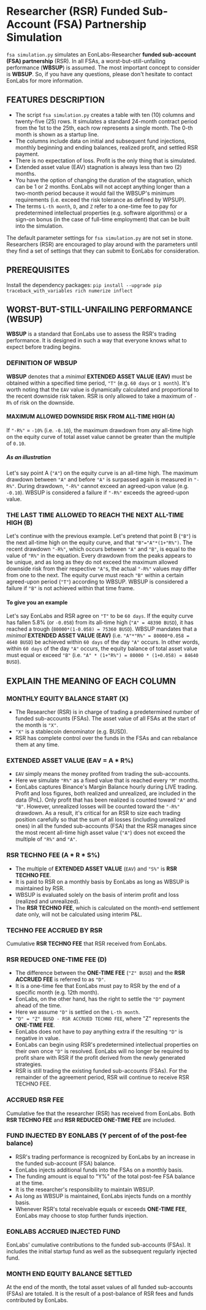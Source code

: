 
# Researcher (RSR) Funded Sub-Account (FSA) Partnership Simulation

`fsa simulation.py` simulates an EonLabs-Researcher **funded sub-account (FSA) partnership** (RSR). In all FSAs, a worst-but-still-unfailing performance (**WBSUP**) is assumed. The most important concept to consider is **WBSUP**. So, if you have any questions, please don't hesitate to contact EonLabs for more information.

## FEATURES DESCRIPTION

- The script `fsa simulation.py` creates a table with ten (10) columns and twenty-five (25) rows. It simulates a standard 24-month contract period from the 1st to the 25th, each row represents a single month. The 0-th month is shown as a startup line.
- The columns include data on initial and subsequent fund injections, monthly beginning and ending balances, realized profit, and settled RSR payment.
- There is no expectation of loss. Profit is the only thing that is simulated.
- Extended asset value (EAV) stagnation is always less than two (2) months.
- You have the option of changing the duration of the stagnation, which can be 1 or 2 months. EonLabs will not accept anything longer than a two-month period because it would fail the WBSUP's minimum requirements (i.e. exceed the risk tolerance as defined by WPSUP).
- The terms `L-th month`, `D`, and `Z` refer to a one-time fee to pay for predetermined intellectual properties (e.g. software algorithms) or a sign-on bonus (in the case of full-time employment) that can be built into the simulation.

The default parameter settings for `fsa simulation.py` are not set in stone. Researchers (RSR) are encouraged to play around with the parameters until they find a set of settings that they can submit to EonLabs for consideration.

## PREREQUISITES

Install the dependency packages: `pip install --upgrade pip traceback_with_variables rich numerize inflect`

## WORST-BUT-STILL-UNFAILING PERFORMANCE (WBSUP)

**WBSUP** is a standard that EonLabs use to assess the RSR's trading performance. It is designed in such a way that everyone knows what to expect before trading begins.

### DEFINITION OF WBSUP

**WBSUP** denotes that a _minimal_ **EXTENDED ASSET VALUE (EAV)** must be obtained within a specified time period, `"T"` (e.g. `60 days` or `1 month`). It's worth noting that the `EAV` value is dynamically calculated and proportional to the recent downside risk taken. RSR is only allowed to take a maximum of `-R%` of risk on the downside.

#### MAXIMUM ALLOWED DOWNSIDE RISK FROM ALL-TIME HIGH (A)

If `"-R%"` = `-10%` (i.e. `-0.10`), the maximum drawdown from _any_ all-time high on the equity curve of total asset value cannot be greater than the multiple of `0.10`.

##### As an illustration

Let's say point A (`"A"`) on the equity curve is an all-time high. The maximum drawdown between `"A"` and before `"A"` is surpassed again is measured in `"-R%"`. During drawdown, `"-R%"` cannot exceed an agreed-upon value (e.g. `-0.10`). WBSUP is considered a failure if `"-R%"` exceeds the agreed-upon value.

### THE LAST TIME ALLOWED TO REACH THE NEXT ALL-TIME HIGH (B)

Let's continue with the previous example. Let's pretend that point B (`"B"`) is the next all-time high on the equity curve, and that `"B"="A"*(1+"R%")`. The recent drawdown `"-R%"`, which occurs between `"A"` and `"B"`, is equal to the value of `"R%"` in the equation. Every drawdown from the peaks appears to be unique, and as long as they do not exceed the maximum allowed downside risk from their respective `"A"`s, the actual `"-R%"` values may differ from one to the next. The equity curve must reach `"B"` within a certain agreed-upon period (`"T"`) according to WBSUP. WBSUP is considered a failure if `"B"` is not achieved within that time frame.

#### To give you an example

Let's say EonLabs and RSR agree on `"T"` to be `60 days`. If the equity curve has fallen 5.8% (or `-0.058`) from its all-time high (`"A" = 48390 BUSD`), it has reached a trough (`80000*(1-0.058) = 75360 BUSD`).
WBSUP mandates that a _minimal_ **EXTENDED ASSET VALUE (EAV)** (i.e. `"A"*"R%" = 80000*0.058 = 4640 BUSD`) be achieved within `60 days` of the day `"A"` occurs. In other words, within `60 days` of the day `"A"` occurs, the equity balance of total asset value must equal or exceed `"B"` (i.e. `"A" * (1+"R%") = 80000 * (1+0.058) = 84640 BUSD`).

## EXPLAIN THE MEANING OF EACH COLUMN

### MONTHLY EQUITY BALANCE START (X)

- The Researcher (RSR) is in charge of trading a predetermined number of funded sub-accounts (FSAs). The asset value of all FSAs at the start of the month is `"X"`.
- `"X"` is a stablecoin denominator (e.g. BUSD).
- RSR has complete control over the funds in the FSAs and can rebalance them at any time.

### EXTENDED ASSET VALUE (EAV = A * R%)

- `EAV` simply means the money profited from trading the sub-accounts.
- Here we simulate `"R%"` as a fixed value that is reached every `"M"` months. 
- EonLabs captures Binance's Margin Balance hourly during LIVE trading. Profit and loss figures, both realized and unrealized, are included in the data (PnL). Only profit that has been realized is counted toward `"A"` and `"B"`. However, unrealized losses will be counted toward the `"-R%"` drawdown. As a result, it's critical for an RSR to size each trading position carefully so that the sum of all losses (including unrealized ones) in all the funded sub-accounts (FSA) that the RSR manages since the most recent all-time high asset value (`"A"`) does not exceed the multiple of `"R%"` and `"A"`.

### RSR TECHNO FEE (A * R * S%)

- The multiple of **EXTENDED ASSET VALUE** (`EAV`) and `"S%"` is **RSR TECHNO FEE**.
- It is paid to RSR on a monthly basis by EonLabs as long as WBSUP is maintained by RSR.
- WBSUP is evaluated solely on the basis of interim profit and loss (realized and unrealized).
- The **RSR TECHNO FEE**, which is calculated on the month-end settlement date only, will not be calculated using interim P&L.

### TECHNO FEE ACCRUED BY RSR

Cumulative **RSR TECHNO FEE** that RSR received from EonLabs.

### RSR REDUCED ONE-TIME FEE (D)

- The difference between the **ONE-TIME FEE** (`"Z" BUSD`) and the **RSR ACCRUED FEE** is referred to as `"D"`.
- It is a one-time fee that EonLabs must pay to RSR by the end of a specific month (e.g. 12th month).
- EonLabs, on the other hand, has the right to settle the `"D"` payment ahead of the time.
- Here we assume `"D"` is settled on the `L-th month`.
- `"D" = "Z" BUSD - RSR ACCRUED TECHNO FEE`, where "Z" represents the **ONE-TIME FEE**.
- EonLabs does not have to pay anything extra if the resulting `"D"` is negative in value.
- EonLabs can begin using RSR's predetermined intellectual properties on their own once `"D"` is resolved. EonLabs will no longer be required to profit share with RSR if the profit derived from the newly generated strategies.
- RSR is still trading the existing funded sub-accounts (FSAs). For the remainder of the agreement period, RSR will continue to receive RSR TECHNO FEE.

### ACCRUED RSR FEE

Cumulative fee that the researcher (RSR) has received from EonLabs. Both **RSR TECHNO FEE** and **RSR REDUCED ONE-TIME FEE** are included.

### FUND INJECTED BY EONLABS (Y percent of of the post-fee balance)

- RSR's trading performance is recognized by EonLabs by an increase in the funded sub-account (FSA) balance.
- EonLabs injects additional funds into the FSAs on a monthly basis.
- The funding amount is equal to "Y%" of the total post-fee FSA balance at the time.
- It is the researcher's responsibility to maintain WBSUP.
- As long as WBSUP is maintained, EonLabs injects funds on a monthly basis.
- Whenever RSR's total receivable equals or exceeds **ONE-TIME FEE**, EonLabs may choose to stop further funds injection.

### EONLABS ACCRUED INJECTED FUND

EonLabs' cumulative contributions to the funded sub-accounts (FSAs). It includes the initial startup fund as well as the subsequent regularly injected fund.

### MONTH END EQUITY BALANCE SETTLED

At the end of the month, the total asset values of all funded sub-accounts (FSAs) are totaled. It is the result of a post-balance of RSR fees and funds contributed by EonLabs.
